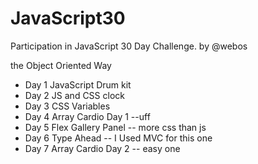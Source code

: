# JavaScript30
 Participation in JavaScript 30 Day Challenge.
 by @webos

 the Object Oriented Way 

- Day 1 JavaScript Drum kit 
- Day 2 JS and CSS clock
- Day 3 CSS Variables
- Day 4 Array Cardio Day 1 --uff
- Day 5 Flex Gallery Panel  -- more css than js
- Day 6 Type Ahead -- I Used MVC for this one
- Day 7 Array Cardio Day 2  -- easy one